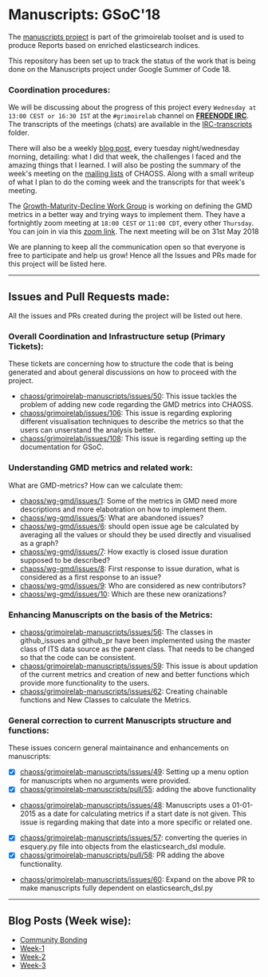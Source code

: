 # Manuscripts: GSoC'18

The [manuscripts project](https://github.com/chaoss/grimoirelab-manuscripts) is part of the grimoirelab toolset and is used to produce Reports based on enriched elasticsearch indices.

This repository has been set up to track the status of the work that is being done on the Manuscripts project under Google Summer of Code 18.

### Coordination procedures:

We will be discussing about the progress of this project every `Wednesday at 13:00 CEST or 16:30 IST` at the `#grimoirelab` channel on [**FREENODE IRC**](https://webchat.freenode.net/). The transcripts of the meetings (chats) are available in the [IRC-transcripts](https://github.com/aswanipranjal/gsoc-manuscripts/tree/master/IRC-transcripts) folder. 

There will also be a weekly [blog post](https://aswanipranjal.github.io/posts/), every tuesday night/wednesday morning, detailing: what I did that week, the challenges I faced and the amazing things that I learned.
I will also be posting the summary of the week's meeting on the [mailing lists](https://lists.linuxfoundation.org/mailman/listinfo/oss-health-metrics) of CHAOSS. Along with a small writeup of what I plan to do the coming week and the transcripts for that week's meeting.

The [Growth-Maturity-Decline Work Group](https://github.com/chaoss/wg-gmd) is working on defining the GMD metrics in a better way and trying ways to implement them. They have a fortnightly zoom meeting at `18:00 CEST` or `11:00 CDT`, every other `Thursday`. You can join in via this [zoom link](https://unomaha.zoom.us/j/720431288). The next meeting will be on 31st May 2018

We are planning to keep all the communication open so that everyone is free to participate and help us grow! Hence all the Issues and PRs made for this project will be listed here.

---
## Issues and Pull Requests made:
All the issues and PRs created during the project will be listed out here.

### Overall Coordination and Infrastructure setup (Primary Tickets):
These tickets are concerning how to structure the code that is being generated and about general discussions on how to proceed with the project.

- [chaoss/grimoirelab-manuscripts/issues/50](https://github.com/chaoss/grimoirelab-manuscripts/issues/50): This issue tackles the problem of adding new code regarding the GMD metrics into CHAOSS.
- [chaoss/grimoirelab/issues/106](https://github.com/chaoss/grimoirelab/issues/106): This issue is regarding exploring different visualisation techniques to describe the metrics so that the users can unserstand the analysis better.
- [chaoss/grimoirelab/issues/108](https://github.com/chaoss/grimoirelab/issues/108): This issue is regarding setting up the documentation for GSoC.

### Understanding GMD metrics and related work:
What are GMD-metrics? How can we calculate them:
- [chaoss/wg-gmd/issues/1](https://github.com/chaoss/wg-gmd/issues/1): Some of the metrics in GMD need more descriptions and more elabotration on how to implement them.
- [chaoss/wg-gmd/issues/5](https://github.com/chaoss/wg-gmd/issues/5): What are abandoned issues? 
- [chaoss/wg-gmd/issues/6](https://github.com/chaoss/wg-gmd/issues/6): should open issue age be calculated by averaging all the values or should they be used directly and visualised as a graph?
- [chaoss/wg-gmd/issues/7](https://github.com/chaoss/wg-gmd/issues/7): How exactly is closed issue duration supposed to be described?
- [chaoss/wg-gmd/issues/8](https://github.com/chaoss/wg-gmd/issues/8): First response to issue duration, what is considered as a first response to an issue?
- [chaoss/wg-gmd/issues/9](https://github.com/chaoss/wg-gmd/issues/9): Who are considered as new contributors?
- [chaoss/wg-gmd/issues/10](https://github.com/chaoss/wg-gmd/issues/10): Which are these new oranizations?

### Enhancing Manuscripts on the basis of the Metrics:
- [chaoss/grimoirelab-manuscripts/issues/56](https://github.com/chaoss/grimoirelab-manuscripts/issues/56): The classes in github_issues and github_pr have been implemented using the master class of ITS data source as the parent class. That needs to be changed so that the code can be consistent.
- [chaoss/grimoirelab-manuscripts/issues/59](https://github.com/chaoss/grimoirelab-manuscripts/issues/59): This issue is about updation of the current metrics and creation of new and better functions which provide more functionality to the users.
- [chaoss/grimoirelab-manuscripts/issues/62](https://github.com/chaoss/grimoirelab-manuscripts/issues/62): Creating chainable functions and New Classes to calculate the Metrics.

### General correction to current Manuscripts structure and functions:
These issues concern general maintainance and enhancements on manuscripts:
- [x] [chaoss/grimoirelab-manuscripts/issues/49](https://github.com/chaoss/grimoirelab-manuscripts/issues/49): Setting up a menu option for manuscripts when no arguments were provided.
- [x] [chaoss/grimoirelab-manuscripts/pull/55](https://github.com/chaoss/grimoirelab-manuscripts/pull/55): adding the above functionality
- [chaoss/grimoirelab-manuscripts/issues/48](https://github.com/chaoss/grimoirelab-manuscripts/issues/48): Manuscripts uses a 01-01-2015 as a date for calculating metrics if a start date is not given. This issue is regarding making that date into a more specific or related one.
- [x] [chaoss/grimoirelab-manuscripts/issues/57](https://github.com/chaoss/grimoirelab-manuscripts/issues/57): converting the queries in esquery.py file into objects from the elasticsearch_dsl module.
- [x] [chaoss/grimoirelab-manuscripts/pull/58](https://github.com/chaoss/grimoirelab-manuscripts/pull/58): PR adding the above functionality.
- [chaoss/grimoirelab-manuscripts/issues/60](https://github.com/chaoss/grimoirelab-manuscripts/issues/60): Expand on the above PR to make manuscripts fully dependent on elasticsearch_dsl.py

---
## Blog Posts (Week wise):

- [Community Bonding](https://aswanipranjal.github.io/posts/communitybonding)
- [Week-1](https://aswanipranjal.github.io/posts/week-1/)
- [Week-2](https://aswanipranjal.github.io/posts/week-2/)
- [Week-3](https://aswanipranjal.github.io/posts/week-3/)